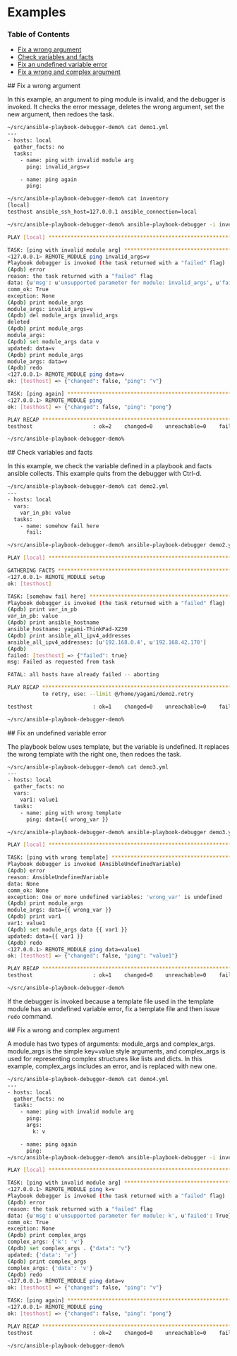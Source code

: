 # Examples

### Table of Contents
* [Fix a wrong argument](#example1)
* [Check variables and facts](#example2)
* [Fix an undefined variable error](#example3)
* [Fix a wrong and complex argument](#example4)

<a name="example1"/>
## Fix a wrong argument

In this example, an argument to ping module is invalid, and the debugger is invoked. It checks the error message, deletes the wrong argument, set the new argument, then redoes the task.

```bash
~/src/ansible-playbook-debugger-demo% cat demo1.yml
---
- hosts: local
  gather_facts: no
  tasks:
    - name: ping with invalid module arg
      ping: invalid_args=v

    - name: ping again
      ping:

~/src/ansible-playbook-debugger-demo% cat inventory 
[local]
testhost ansible_ssh_host=127.0.0.1 ansible_connection=local

~/src/ansible-playbook-debugger-demo% ansible-playbook-debugger -i inventory demo1.yml -vv      

PLAY [local] ****************************************************************** 

TASK: [ping with invalid module arg] ****************************************** 
<127.0.0.1> REMOTE_MODULE ping invalid_args=v
Playbook debugger is invoked (the task returned with a "failed" flag)
(Apdb) error
reason: the task returned with a "failed" flag
data: {u'msg': u'unsupported parameter for module: invalid_args', u'failed': True}
comm_ok: True
exception: None
(Apdb) print module_args
module_args: invalid_args=v
(Apdb) del module_args invalid_args
deleted
(Apdb) print module_args
module_args: 
(Apdb) set module_args data v
updated: data=v
(Apdb) print module_args
module_args: data=v
(Apdb) redo
<127.0.0.1> REMOTE_MODULE ping data=v
ok: [testhost] => {"changed": false, "ping": "v"}

TASK: [ping again] ************************************************************ 
<127.0.0.1> REMOTE_MODULE ping
ok: [testhost] => {"changed": false, "ping": "pong"}

PLAY RECAP ******************************************************************** 
testhost                   : ok=2    changed=0    unreachable=0    failed=0

~/src/ansible-playbook-debugger-demo% 
```

<a name="example2"/>
## Check variables and facts

In this example, we check the variable defined in a playbook and facts ansible collects. This example quits from the debugger with Ctrl-d.

```bash
~/src/ansible-playbook-debugger-demo% cat demo2.yml                  
---
- hosts: local
  vars:
    var_in_pb: value
  tasks:
    - name: somehow fail here
      fail:

~/src/ansible-playbook-debugger-demo% ansible-playbook-debugger demo2.yml -i inventory -vv

PLAY [local] ****************************************************************** 

GATHERING FACTS *************************************************************** 
<127.0.0.1> REMOTE_MODULE setup
ok: [testhost]

TASK: [somehow fail here] ***************************************************** 
Playbook debugger is invoked (the task returned with a "failed" flag)
(Apdb) print var_in_pb
var_in_pb: value
(Apdb) print ansible_hostname
ansible_hostname: yagami-ThinkPad-X230
(Apdb) print ansible_all_ipv4_addresses
ansible_all_ipv4_addresses: [u'192.168.0.4', u'192.168.42.170']
(Apdb) 
failed: [testhost] => {"failed": true}
msg: Failed as requested from task

FATAL: all hosts have already failed -- aborting

PLAY RECAP ******************************************************************** 
           to retry, use: --limit @/home/yagami/demo2.retry

testhost                   : ok=1    changed=0    unreachable=0    failed=1

~/src/ansible-playbook-debugger-demo% 
```

<a name="example3"/>
## Fix an undefined variable error

The playbook below uses template, but the variable is undefined. It replaces the wrong template with the right one, then redoes the task.

```bash
~/src/ansible-playbook-debugger-demo% cat demo3.yml
---
- hosts: local
  gather_facts: no
  vars:
    var1: value1
  tasks:
    - name: ping with wrong template
      ping: data={{ wrong_var }}

~/src/ansible-playbook-debugger-demo% ansible-playbook-debugger demo3.yml -i inventory -vv

PLAY [local] ******************************************************************

TASK: [ping with wrong template] **********************************************
Playbook debugger is invoked (AnsibleUndefinedVariable)
(Apdb) error
reason: AnsibleUndefinedVariable
data: None
comm_ok: None
exception: One or more undefined variables: 'wrong_var' is undefined
(Apdb) print module_args
module_args: data={{ wrong_var }}
(Apdb) print var1
var1: value1
(Apdb) set module_args data {{ var1 }}
updated: data={{ var1 }}
(Apdb) redo
<127.0.0.1> REMOTE_MODULE ping data=value1
ok: [testhost] => {"changed": false, "ping": "value1"}

PLAY RECAP ********************************************************************
testhost                   : ok=1    changed=0    unreachable=0    failed=0

~/src/ansible-playbook-debugger-demo% 
```

If the debugger is invoked because a template file used in the template module has an undefined variable error, fix a template file and then issue `redo` command.

<a name="example4"/>
## Fix a wrong and complex argument

A module has two types of arguments: module_args and complex_args. module_args is the simple key=value style arguments, and complex_args is used for representing complex structures like lists and dicts. In this example, complex_args includes an error, and is replaced with new one.

```bash
~/src/ansible-playbook-debugger-demo% cat demo4.yml
---
- hosts: local
  gather_facts: no
  tasks:
    - name: ping with invalid module arg
      ping:
      args:
        k: v

    - name: ping again
      ping:
~/src/ansible-playbook-debugger-demo% ansible-playbook-debugger -i inventory demo4.yml -vv

PLAY [local] ******************************************************************

TASK: [ping with invalid module arg] ******************************************
<127.0.0.1> REMOTE_MODULE ping k=v
Playbook debugger is invoked (the task returned with a "failed" flag)
(Apdb) error
reason: the task returned with a "failed" flag
data: {u'msg': u'unsupported parameter for module: k', u'failed': True}
comm_ok: True
exception: None
(Apdb) print complex_args
complex_args: {'k': 'v'}
(Apdb) set complex_args . {"data": "v"}
updated: {'data': 'v'}
(Apdb) print complex_args
complex_args: {'data': 'v'}
(Apdb) redo
<127.0.0.1> REMOTE_MODULE ping data=v
ok: [testhost] => {"changed": false, "ping": "v"}

TASK: [ping again] ************************************************************ 
<127.0.0.1> REMOTE_MODULE ping
ok: [testhost] => {"changed": false, "ping": "pong"}

PLAY RECAP ********************************************************************
testhost                   : ok=2    changed=0    unreachable=0    failed=0

~/src/ansible-playbook-debugger-demo% 
```
